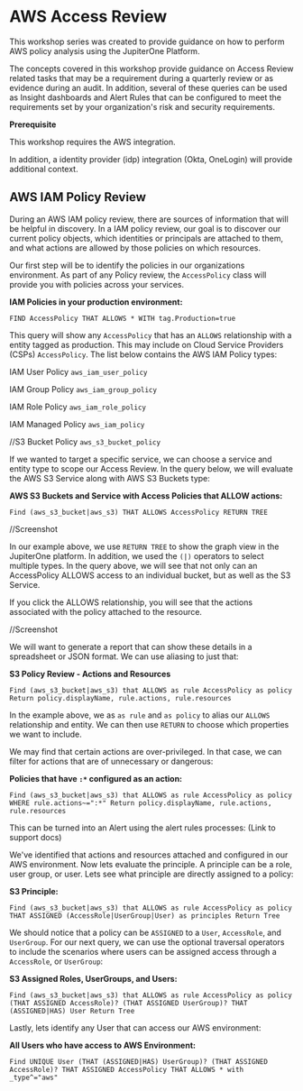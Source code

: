 # AWS Access Review

This workshop series was created to provide guidance on how to perform AWS policy analysis using the JupiterOne Platform. 

The concepts covered in this workshop provide guidance on Access Review related tasks that may be a requirement during a quarterly review or as evidence during an audit. In addition, several of these queries can be used as Insight dashboards and Alert Rules that can be configured to meet the requirements set by your organization's risk and security requirements.

**Prerequisite**

This workshop requires the AWS integration.

In addition, a identity provider (idp) integration (Okta, OneLogin) will provide additional context.

## AWS IAM Policy Review

During an AWS IAM policy review, there are sources of information that will be helpful in discovery. In a IAM policy review, our goal is to discover our current policy objects, which identities or principals are attached to them, and what actions are allowed by those policies on which resources. 

Our first step will be to identify the policies in our organizations environment. As part of any Policy review, the `AccessPolicy` class will provide you with policies across your services. 

**IAM Policies in your production environment:**

```FIND AccessPolicy THAT ALLOWS * WITH tag.Production=true```

This query will show any `AccessPolicy` that has an `ALLOWS` relationship with a entity tagged as production. This may include on Cloud Service Providers (CSPs) `AccessPolicy`. The list below contains the AWS IAM Policy types:

IAM User Policy     `aws_iam_user_policy `

IAM Group Policy    `aws_iam_group_policy`

IAM Role Policy     `aws_iam_role_policy`

IAM Managed Policy  `aws_iam_policy `

//S3 Bucket Policy    `aws_s3_bucket_policy`

If we wanted to target a specific service, we can choose a service and entity type to scope our Access Review. In the query below, we will evaluate the AWS S3 Service along with AWS S3 Buckets type:

**AWS S3 Buckets and Service with Access Policies that ALLOW actions:**

```Find (aws_s3_bucket|aws_s3) THAT ALLOWS AccessPolicy RETURN TREE```

//Screenshot

In our example above, we use `RETURN TREE` to show the graph view in the JupiterOne platform. In addition, we used the `(|)` operators to select multiple types. In the query above, we will see that not only can an AccessPolicy ALLOWS access to an individual bucket, but as well as the S3 Service.

If you click the ALLOWS relationship, you will see that the actions associated with the policy attached to the resource. 

//Screenshot

We will want to generate a report that can show these details in a spreadsheet or JSON format. We can use aliasing to just that:

**S3 Policy Review - Actions and Resources**

```Find (aws_s3_bucket|aws_s3) that ALLOWS as rule AccessPolicy as policy Return policy.displayName, rule.actions, rule.resources```

In the example above, we as `as rule` and `as policy` to alias our `ALLOWS` relationship and entity. We can then use `RETURN` to choose which properties we want to include.

We may find that certain actions are over-privileged. In that case, we can filter for actions that are of unnecessary or dangerous:

**Policies that have `:*` configured as an action:**

```Find (aws_s3_bucket|aws_s3) that ALLOWS as rule AccessPolicy as policy WHERE rule.actions~=":*" Return policy.displayName, rule.actions, rule.resources```

This can be turned into an Alert using the alert rules processes: (Link to support docs)

We've identified that actions and resources attached and configured in our AWS environment. Now lets evaluate the principle. A principle can be a role, user group, or user. Lets see what principle are directly assigned to a policy:

**S3 Principle:**

```Find (aws_s3_bucket|aws_s3) that ALLOWS as rule AccessPolicy as policy THAT ASSIGNED (AccessRole|UserGroup|User) as principles Return Tree```

We should notice that a policy can be `ASSIGNED` to a `User`, `AccessRole`, and `UserGroup`. For our next query, we can use the optional traversal operators to include the scenarios where users can be assigned access through a `AccessRole`, or `UserGroup`:

**S3 Assigned Roles, UserGroups, and Users:**

```Find (aws_s3_bucket|aws_s3) that ALLOWS as rule AccessPolicy as policy (THAT ASSIGNED AccessRole)? (THAT ASSIGNED UserGroup)? THAT (ASSIGNED|HAS) User Return Tree```

Lastly, lets identify any User that can access our AWS environment:

**All Users who have access to AWS Environment:** 

```Find UNIQUE User (THAT (ASSIGNED|HAS) UserGroup)? (THAT ASSIGNED AccessRole)? THAT ASSIGNED AccessPolicy THAT ALLOWS * with _type^="aws"```
